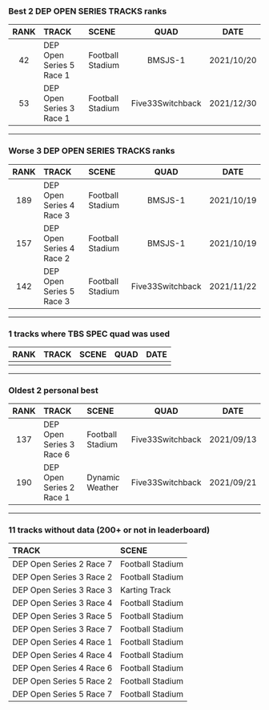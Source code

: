 ### Best 2 DEP OPEN SERIES TRACKS ranks
|RANK|TRACK|SCENE|QUAD|DATE|
|:---:|:---|:---|:---:|:---:|
|42|DEP Open Series 5 Race 1|Football Stadium|BMSJS-1|2021/10/20|
|53|DEP Open Series 3 Race 1|Football Stadium|Five33Switchback|2021/12/30|
---
### Worse 3 DEP OPEN SERIES TRACKS ranks
|RANK|TRACK|SCENE|QUAD|DATE|
|:---:|:---|:---|:---:|:---:|
|189|DEP Open Series 4 Race 3|Football Stadium|BMSJS-1|2021/10/19|
|157|DEP Open Series 4 Race 2|Football Stadium|BMSJS-1|2021/10/19|
|142|DEP Open Series 5 Race 3|Football Stadium|Five33Switchback|2021/11/22|
---
### 1 tracks where TBS SPEC quad was used
|RANK|TRACK|SCENE|QUAD|DATE|
|:---:|:---|:---|:---:|:---:|
||||||
---
### Oldest 2 personal best
|RANK|TRACK|SCENE|QUAD|DATE|
|:---:|:---|:---|:---:|:---:|
|137|DEP Open Series 3 Race 6|Football Stadium|Five33Switchback|2021/09/13|
|190|DEP Open Series 2 Race 1|Dynamic Weather|Five33Switchback|2021/09/21|
---
### 11 tracks without data (200+ or not in leaderboard)
|TRACK|SCENE|
|:---|:---|
|DEP Open Series 2 Race 7|Football Stadium|
|DEP Open Series 3 Race 2|Football Stadium|
|DEP Open Series 3 Race 3|Karting Track|
|DEP Open Series 3 Race 4|Football Stadium|
|DEP Open Series 3 Race 5|Football Stadium|
|DEP Open Series 3 Race 7|Football Stadium|
|DEP Open Series 4 Race 1|Football Stadium|
|DEP Open Series 4 Race 4|Football Stadium|
|DEP Open Series 4 Race 6|Football Stadium|
|DEP Open Series 5 Race 2|Football Stadium|
|DEP Open Series 5 Race 7|Football Stadium|
